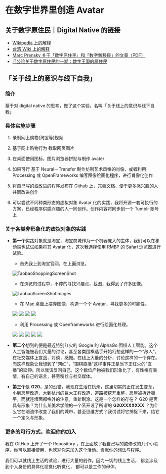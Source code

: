 # 在数字世界里创造 Avatar

## 关于数字原住民｜Digital Native  的链接
* [Wikipedia 上的解释](https://en.wikipedia.org/wiki/Digital_native)
* [台湾 Wiki 上的解释](http://www.twwiki.com/wiki/%E6%95%B8%E5%AD%97%E5%8E%9F%E4%BD%8F%E6%B0%91)
* [Marc Prensky 关于「数字原住民」和「数字新移民」的文章（PDF）](http://www.marcprensky.com/writing/Prensky%20-%20Digital%20Natives,%20Digital%20Immigrants%20-%20Part1.pdf)
* [IT公论关于数字原住民的一期：数字王国的原住民](https://ipn.li/itgonglun/78/)


## 「关于线上的意识与线下自我」

### 简介

基于对 digital native 的思考，做了这个实验，名叫「关于线上的意识与线下自我」

### 具体实施步骤

1. 录制网上购物(淘宝等)视频

2. 基于网上购物行为 截取网页图片 

3. 在桌面使用图标，图片浏览器拼贴与制作 avater 

4. 如果可行 基于 Neural－Transfer 制作仿制艺术风格的肖像，或者利用 Processing 或 OpenFrameworks 编写图像绘画化程序，进行肖像化创作

5. 将自己写的或改进的程序发布在 Github 上，完善文档，便于更多感兴趣的人共同改进创作

6. 可以尝试不同种类形态的虚拟对象 Avatar 化的实践，我将开源一套可执行的方案，已经程序供感兴趣的人一同创作。创作内容将同步到一个 Tumblr 账号上

### 关于各类非形象化的虚拟对象的实践
* **第一个**实践对象就是淘宝，淘宝商城作为一个机器庞大的主体，我们可以在移动端也试试如果将其 Avatar 化，这次我选择使用 RMBP 的 Safari 浏览器进行试验。
	
	* 首先我上到淘宝官网，在上面浏览。

	![TaobaoShoppingScreenShot](http://7xrims.com1.z0.glb.clouddn.com/TaobaoShopingScreenShot.gif)
	
	* 在浏览的过程中，不停的寻找兴趣点，截图，我得到了许多图像。

	![TaobaoScreenShotImages](http://7xrims.com1.z0.glb.clouddn.com/TaoBaoScreenShotImages.gif)
	
	* 在 Mac 桌面上摆弄图像，构造一个个 Avatar，寻找更多的可能性。

	![](http://7xrims.com1.z0.glb.clouddn.com/TaobaoAvatar_006.jpg)
	![](http://7xrims.com1.z0.glb.clouddn.com/TaobaoAvatar_002.jpg)
	![](http://7xrims.com1.z0.glb.clouddn.com/TaobaoAvatar_001.jpg)
	![](http://7xrims.com1.z0.glb.clouddn.com/TaobaoAvatar_008.jpg)
	
	* 利用 Processing 或 Openframeworks 进行绘画化处理。

	![](http://7xrims.com1.z0.glb.clouddn.com/TaobaoAvatar_007.jpg)
	![](http://7xrims.com1.z0.glb.clouddn.com/TaobaoAvatar_009.jpg)
	![](http://7xrims.com1.z0.glb.clouddn.com/TaobaoAvatar_004.jpg)
	![](http://7xrims.com1.z0.glb.clouddn.com/TaobaoAvatar_010.jpg)
	![](http://7xrims.com1.z0.glb.clouddn.com/TaobaoAvatar_011.jpg)
	
	
* **第二个**想到的便是最近特别红火的 Google 的 AlphaGo 围棋人工智能。这个人工智能被我们大量的讨论，甚至各类围棋选手开始幻想这样的一个“敌人”，在社交媒体上宣战，对谈，感慨。在线上大量的分析，讨论这样的一个存在。而这样现象让我想到了“网红”，“围棋直播”这样事件正是当下正红火的“直播”的延伸。所以我该反问自己，这个数位产物被我们形象化了，有性格有表情，有自己的语言，甚至粉丝与社交媒体。

* **第三个**是 **G20**，是的没错，我现在生活在杭州，这里切实的正在发生变革，小到房屋改造，大到杭州的巨大工程改造，道路被挖开重整，房屋被拆迁夷平，而就连墙面都格外的注意，重新刷涂。这是一个怎样的存在？ G20 是否具有形象？为什么某美术学院的一个系开设了所谓的 **G20XXXXXXX** ？为什么它在暗流中改变了我们的城市，甚至思维方式？我试试将它捕捉下来，给它一个定义与形象。


### 更多的可行方式，欢迎你的加入

我在 GitHub 上开了一个 Repository ，在上面放了我自己写的或修改的几个小程序，你可以直接使用，也欢迎你来加入这个活动。贡献你的想法与程序。

我们可以就线上生活的试验，进行大量的创作。因为一切的线上生活， 都会涉及到个人身份的具体化视觉化听觉化， 都可以是工作的母体。